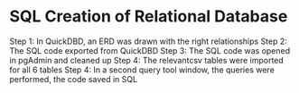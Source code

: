 # SQL Creation of Relational Database

Step 1: In QuickDBD, an ERD was drawn with the right relationships
Step 2: The SQL code exported from QuickDBD
Step 3: The SQL code was opened in pgAdmin and cleaned up 
Step 4: The relevantcsv tables were imported for all 6 tables
Step 4: In a second query tool window, the queries were performed, the code saved in SQL


